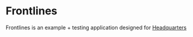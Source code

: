 # Frontlines
Frontlines is an example + testing application designed for [Headquarters](https://github.com/QuiCM/Headquarter)

